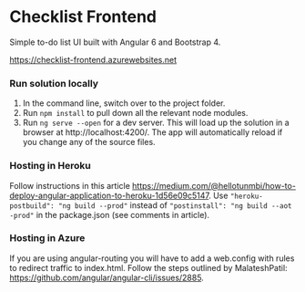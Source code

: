 # Checklist Frontend

Simple to-do list UI built with Angular 6 and Bootstrap 4.

https://checklist-frontend.azurewebsites.net

### Run solution locally
1. In the command line, switch over to the project folder.
2. Run `npm install` to pull down all the relevant node modules.
3. Run `ng serve --open` for a dev server. This will load up the solution in a browser at http://localhost:4200/. The app will automatically reload if you change any of the source files.

### Hosting in Heroku
Follow instructions in this article https://medium.com/@hellotunmbi/how-to-deploy-angular-application-to-heroku-1d56e09c5147. Use `"heroku-postbuild": "ng build --prod"` instead of `"postinstall": "ng build --aot -prod"` in the package.json (see comments in article).

### Hosting in Azure
If you are using angular-routing you will have to add a web.config with rules to redirect traffic to index.html. Follow the steps outlined by MalateshPatil: https://github.com/angular/angular-cli/issues/2885.
